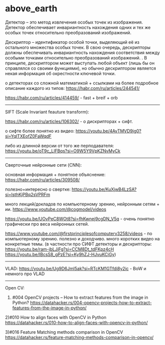 # above_earth
Детектор – это метод извлечения особых точек из изображения. 
Детектор обеспечивает инвариантность нахождения одних и тех же особых точек относительно преобразований изображений.

Дескриптор – идентификатор особой точки, выделяющий её из остального множества особых точек. 
В свою очередь, дескрипторы должны обеспечивать инвариантность нахождения соответствия между особыми точками относительно преобразований изображений. . В принципе, дескриптором может выступать любой объект (лишь бы он справлялся со своими функциями), но обычно дескриптором является некая информация об окрестности ключевой точки. 

о детекторах со сложной математикой + ссылками на более подробное описание каждого из типов: https://habr.com/ru/articles/244541/ 


https://habr.com/ru/articles/414459/ - fast + breif + orb

_________________________________________________________________________________________________

SIFT (Scale Invariant feauture transform):

https://habr.com/ru/articles/106302/ - о дискрипторах + сифт.

о сифте более понятно из видео: https://youtu.be/4AvTMVD9ig0?si=YqlTXEofZ0FaWqdF 

либо из длинной версии от того же перподавателя: https://youtu.be/oT9c_LlFBqs?si=O9W5Y9VpKZNvMyCk

_________________________________________________________________________________________________

Сверточные нейронные сети (CNN):

основная информация + понятное объяснение: https://habr.com/ru/articles/309508/

полезно+интересно о свертке: https://youtu.be/KuXjwB4LzSA?si=lsthKjPBq2sVPRFm

много лекций/докладов по компьютерному зрению, нейронным сетям + ии. https://www.youtube.com/@cogmodel/videos

https://youtu.be/UOvPeC8WOt8?si=fhKwnej9cgDN_V5q - очень понятно графически про веса нейронных сетей.

https://www.youtube.com/@firstprinciplesofcomputerv3258/videos - по компьютерному зрению. полезно и доходчиво. много коротких видео на конкретные темы.
(в частности про СИФТ детекторы и дескрипторы: https://youtu.be/ram-jbLJjFg?si=CCM8Dt_tdFKpz4cH     https://youtu.be/IBcsS8_gPzE?si=Ky9hZJ-HJvuKCiGy)

_________________________________________________________________________________________________

VLAD:
https://youtu.be/Ug9D6JmI5ak?si=RTcKM1GTfdi8y2ic -  BoW и немного про VLAD

_________________________________________________________________________________________________

Open CV:

1) #004 OpenCV projects – How to extract features from the image in Python?
https://datahacker.rs/004-opencv-projects-how-to-extract-features-from-the-image-in-python/

2)#010 How to align faces with OpenCV in Python
https://datahacker.rs/010-how-to-align-faces-with-opencv-in-python/

3)#016 Feature Matching methods comparison in OpenCV
https://datahacker.rs/feature-matching-methods-comparison-in-opencv/

